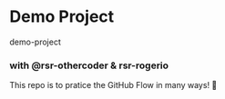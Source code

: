# Demo Project
demo-project

### with @rsr-othercoder & rsr-rogerio

This repo is to pratice the GitHub Flow in many ways! :tada:
